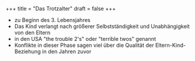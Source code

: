 +++
title = "Das Trotzalter"
draft = false
+++

-   zu Beginn des 3. Lebensjahres
-   Das Kind verlangt nach größerer Selbstständigkeit und Unabhängigkeit von den Eltern
-   in den USA "the trouble 2's" oder "terrible twos" genannt
-   Konflikte in dieser Phase sagen viel über die Qualität der Eltern-Kind-Beziehung in den Jahren zuvor
